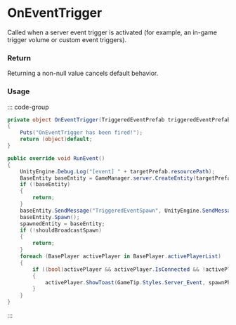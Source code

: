 # OnEventTrigger
<Badge type="info" text="Entity"/><Badge type="danger" text="Carbon Compatible"/><Badge type="warning" text="Oxide Compatible"/>
Called when a server event trigger is activated (for example, an in-game trigger volume or custom event triggers).

### Return
Returning a non-null value cancels default behavior.

### Usage
::: code-group
```csharp [Example]
private object OnEventTrigger(TriggeredEventPrefab triggeredEventPrefab)
{
	Puts("OnEventTrigger has been fired!");
	return (object)default;
}
```
```csharp [Source — Assembly-CSharp @ TriggeredEventPrefab]
public override void RunEvent()
{
	UnityEngine.Debug.Log("[event] " + targetPrefab.resourcePath);
	BaseEntity baseEntity = GameManager.server.CreateEntity(targetPrefab.resourcePath);
	if (!baseEntity)
	{
		return;
	}
	baseEntity.SendMessage("TriggeredEventSpawn", UnityEngine.SendMessageOptions.DontRequireReceiver);
	baseEntity.Spawn();
	spawnedEntity = baseEntity;
	if (!shouldBroadcastSpawn)
	{
		return;
	}
	foreach (BasePlayer activePlayer in BasePlayer.activePlayerList)
	{
		if ((bool)activePlayer && activePlayer.IsConnected && !activePlayer.IsInTutorial)
		{
			activePlayer.ShowToast(GameTip.Styles.Server_Event, spawnPhrase, false);
		}
	}
}

```
:::

